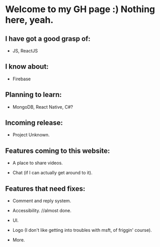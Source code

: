 # Welcome to my GH page :) Nothing here, yeah.

## I have got a good grasp of: 
- JS, ReactJS

## I know about: 
- Firebase

## Planning to learn: 
- MongoDB, React Native, C#?

## Incoming release: 
- Project Unknown.

## Features coming to this website:

- A place to share videos.

- Chat (if I can actually get around to it).

## Features that need fixes:

- Comment and reply system.

- Accessibility. //almost done.

- UI.

- Logo (I don't like getting into troubles with msft, of friggin' course).

- More.

